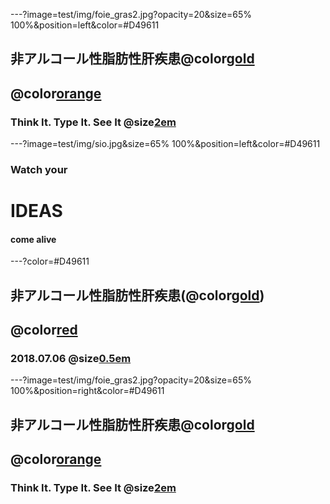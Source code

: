 ---?image=test/img/foie_gras2.jpg?opacity=20&size=65% 100%&position=left&color=#D49611
## 非アルコール性脂肪性肝疾患@color[gold](NAFLD)

## @color[orange](の最近の話題)

### Think It. Type It. See It @size[2em](Live.)


---?image=test/img/sio.jpg&size=65% 100%&position=left&color=#D49611
###  Watch your 
# IDEAS 
#### come alive

---?color=#D49611
## 非アルコール性脂肪性肝疾患(@color[gold](NAFLD))

## @color[red](の最近の話題)

### 2018.07.06 @size[0.5em](地域連携談話会)


---?image=test/img/foie_gras2.jpg?opacity=20&size=65% 100%&position=right&color=#D49611
## 非アルコール性脂肪性肝疾患@color[gold](NAFLD)

## @color[orange](の最近の話題)

### Think It. Type It. See It @size[2em](Live.)
